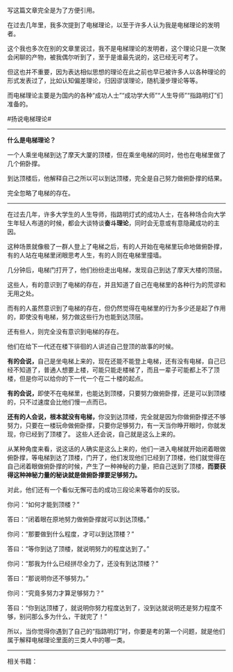 <p data-pid="g1OVSZsI">写这篇文章完全是为了方便引用。</p><p data-pid="Rn3sWSmd">在过去几年里，我多次提到了电梯理论，以至于许多人认为我是电梯理论的发明者。</p><p data-pid="Od8FMaCH">这个我也多次在别的文章里说过，我不是电梯理论的发明者，这个理论只是一次聚会闲聊的产物，被我偶尔听到了，至于是谁最先说的，这已经无可考了。</p><p data-pid="DzNTJYAa">但这也并不重要，因为表达相似思想的理论在此之前也早已被许多人以各种理论的形式发表过了，比如认知偏差理论，归因谬误理论，随机漫步理论等等。</p><p data-pid="eWFnHanZ">而电梯理论主要是为国内的各种“成功人士”“成功学大师”“人生导师”“指路明灯”们准备的。</p><p data-pid="DZXEbKNn">#扬说电梯理论#</p><hr><p data-pid="lXwZQu7i"><b>什么是电梯理论？</b></p><p data-pid="Y9p7cOw0">一个人乘坐电梯到达了摩天大厦的顶楼，但在乘坐电梯的同时，他也在电梯里做了几个俯卧撑。</p><p data-pid="fihjvXXT">到达顶楼后，他解释自己之所以可以到达顶楼，完全是自己努力做俯卧撑的结果。</p><p data-pid="sPzmDKUf">完全忽略了电梯的存在。</p><hr><p data-pid="UwlIwzVG">在过去几年，许多大学生的人生导师，指路明灯式的成功人士，在各种场合向大学生年轻人布道的时候，都会大谈特谈<b>奋斗理论</b>，同时会无意或有意隐藏成功的主因。</p><p data-pid="aJkak9dD">这种场景就像极了一群人登上了电梯之后，有的人开始在电梯里玩命地做俯卧撑，有的人站在电梯里闭眼思考人生，有的人则在电梯里撞墙。</p><p data-pid="192C326o">几分钟后，电梯门打开了，他们纷纷走出电梯，发现自己到达了摩天大楼的顶层。</p><p data-pid="hzPJfR8W">这些人，有的意识到了电梯的存在，并且知道了自己在电梯里的各种行为的荒谬和无用之处。</p><p data-pid="Fgh1n2c_">而有的人虽然意识到了电梯的存在，但仍然觉得在电梯里的行为多少还是起了作用的，即使没有电梯，努力做这些行为也能到达顶层。</p><p data-pid="n8ya4515">还有些人，则完全没有意识到电梯的存在。</p><p data-pid="hUgmgE5n">他们在给下一代还在楼下徘徊的人讲述自己登顶的故事的时候。</p><p data-pid="VlW_gi4K"><b>有的会说，</b>自己是坐电梯上来的，现在还能不能登上电梯，还有没有电梯，自己已经不知道了，普通人想要上楼，可能只能走楼梯了，而且一辈子可能都上不了顶楼，但是你可以给你的下一代一个在二十楼的起点。</p><p data-pid="bdq8SKU9"><b>有的会说，</b>即使不在电梯里，也能达到顶楼，只要努力做俯卧撑，还是可以到顶楼的，只不过速度会比他们慢一点而已。</p><p data-pid="A3NllKZx"><b>还有的人会说，根本就没有电梯，</b>你没到达顶楼，完全就是因为你做俯卧撑还不够努力，只要在一楼玩命做俯卧撑，只要你足够努力，有一天当你睁开眼时，你就发现，你已经到了顶楼了。  这些人还会说，自己就是这么上来的。</p><p data-pid="lFuORzNR">从某种角度来看，说这话的人确实是这么上来的，他们一进入电梯就开始闭着眼做俯卧撑，等电梯到达了顶楼，门开了，他们发现他们已经到了顶楼，他们就觉得在自己闭着眼做俯卧撑的时候，产生了一种神秘的力量，把自己送到了顶楼，<b>而要获得这种神秘力量的秘诀就是做俯卧撑要足够努力。</b></p><p data-pid="EPaWqYV-">对此，他们还有一个看似无懈可击的成功三段论来等着你的反驳。</p><p data-pid="rxVSUm76">你问：“如何才能到顶楼？”</p><p data-pid="wLHaSAU7">答曰：“闭着眼在原地努力做俯卧撑就可以到达顶楼。”</p><p data-pid="aKbZlW6b">你问：“那要做到什么程度，才可以到达顶楼？”</p><p data-pid="kOMBUx0R">答曰：“等你到达了顶楼，就说明努力的程度达到了。”</p><p data-pid="FUWqZWl-">你问：“那我为什么已经拼尽全力了，还没有到达顶楼？”</p><p data-pid="0fS0CADa">答曰：“那说明你还不够努力。”</p><p data-pid="pSpEYPTf">你问：“究竟多努力才算足够努力？”</p><p data-pid="uCbHhuVT">答曰：“你到达顶楼了，就说明你努力程度达到了，没到达就说明还是努力程度不够，别问那么多为什么，干就完了！”</p><p data-pid="fLNCfza-">所以，当你觉得你遇到了自己的“指路明灯”时，你要是考的第一个问题，就是他们属于解释电梯理论里面的三类人中的哪一类。</p><hr><p data-pid="ZGZjAqLu">相关书籍：</p><a data-draft-node="block" data-draft-type="mcn-link-card" data-mcn-id="1222508034842640384"></a><a data-draft-node="block" data-draft-type="mcn-link-card" data-mcn-id="1222508737921273856"></a><a data-draft-node="block" data-draft-type="mcn-link-card" data-mcn-id="1222508799896317952"></a><a data-draft-node="block" data-draft-type="mcn-link-card" data-mcn-id="1222508890191007744"></a><p></p>